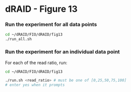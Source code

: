 # dRAID - Figure 13

### Run the experiment for all data points
```Bash
cd ~/dRAID/FIO/dRAID/fig13
./run_all.sh
```

### Run the experiment for an individual data point

For each of the read ratio, run:
```Bash
cd ~/dRAID/FIO/dRAID/fig13

./run.sh <read_ratio> # must be one of [0,25,50,75,100]
# enter yes when it prompts
```